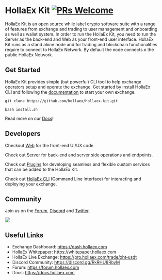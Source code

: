 # HollaEx Kit [![PRs Welcome](https://img.shields.io/badge/PRs-welcome-green.svg)](https://github.com/facebook/create-react-app/pulls)
HollaEx Kit is an open source while label crypto software suite with a range of features from exchange and trading to user management and onboarding as well as wallet system. In order to run the HollaEx Kit, you need to run the Server as the back-end and Web as your front-end user interface. HollaEx Kit runs as a stand alone node and for trading and blockchain functionalities require to connect to HollaEx Network. By default the node connects o the public HollaEx Network.

## Get Started

HollaEx Kit provides simple (but powerful) CLI tool to help exchange operators setup and operate the exchange. Get started by install HollaEx CLI and following the [documentation](https://docs.hollaex.com) to start your own exchange.

```
git clone https://github.com/hollaex/hollaex-kit.git

bash install.sh
```
Read more on our [Docs](https://docs.hollaex.com)!

## Developers

Checkout [Web](https://github.com/hollaex/hollaex-kit/tree/master/web) for the front-end UI/UX code.

Check out [Server](https://github.com/hollaex/hollaex-kit/tree/master/server) for back-end and server side operations and endpoints.

Check out [Plugins](https://github.com/hollaex/hollaex-kit/tree/2.0-develop/server#plugins) for developing seamless and flexible custom services that can be added to the HollaEx Kit.

Check out [HollaEx CLI](https://github.com/hollaex/hollaex-cli) (Command Line Interface) for interacting and deploying your exchange.

## Community
Join us on the [Forum](https://forum.hollaex.com), [Discord](https://discord.gg/RkRHU8RbyM) and [Twitter](http://www.twitter.com/hollaex).


<a href="https://github.com/hollaex/hollaex-kit/graphs/contributors">
  <img src="https://contributors-img.web.app/image?repo=hollaex/hollaex-kit" />
</a>


## Useful Links

- Exchange Dashboard: https://dash.hollaex.com
- HollaEx Whitepaper: https://whitepaper.hollaex.com
- HollaEx Live Exchange: https://pro.hollaex.com/trade/xht-usdt
- Discord Community: https://discord.gg/RkRHU8RbyM
- Forum: https://forum.hollaex.com
- Docs: https://docs.hollaex.com
